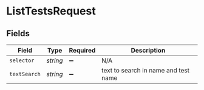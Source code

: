 # ListTestsRequest


## Fields

| Field                                | Type                                 | Required                             | Description                          |
| ------------------------------------ | ------------------------------------ | ------------------------------------ | ------------------------------------ |
| `selector`                           | *string*                             | :heavy_minus_sign:                   | N/A                                  |
| `textSearch`                         | *string*                             | :heavy_minus_sign:                   | text to search in name and test name |